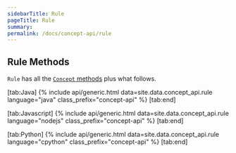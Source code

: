 ```yaml
---
sidebarTitle: Rule
pageTitle: Rule
summary:
permalink: /docs/concept-api/rule
---
```


## Rule Methods
`Rule` has all the [`Concept` methods](/docs/concept-api/concept) plus what follows.

<div class="gtabs light" data-no-parse>

[tab:Java]
{% include api/generic.html data=site.data.concept_api.rule language="java" class_prefix="concept-api" %}
[tab:end]

[tab:Javascript]
{% include api/generic.html data=site.data.concept_api.rule language="nodejs" class_prefix="concept-api" %}
[tab:end]

[tab:Python]
{% include api/generic.html data=site.data.concept_api.rule language="cpython" class_prefix="concept-api" %}
[tab:end]

</div>